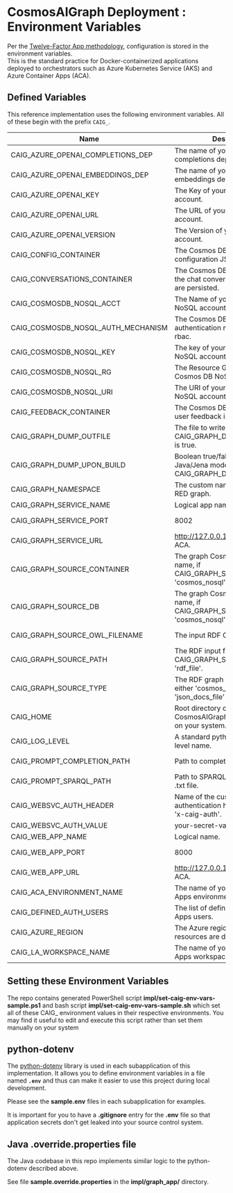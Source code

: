 # CosmosAIGraph Deployment : Environment Variables

Per the [Twelve-Factor App methodology](https://12factor.net/config),
configuration is stored in the environment variables.  
This is the standard practice for Docker-containerized applications deployed to orchestrators
such as Azure Kubernetes Service (AKS) and Azure Container Apps (ACA).

## Defined Variables

This reference implementation uses the following environment variables.
All of these begin with the prefix `CAIG_`.

| Name | Description | Where Used |
| --------------------------------- | --------------------------------- | ---------- |
| CAIG_AZURE_OPENAI_COMPLETIONS_DEP | The name of your Azure OpenAI completions deployment.   | WEB RUNTIME |
| CAIG_AZURE_OPENAI_EMBEDDINGS_DEP | The name of your Azure OpenAI embeddings deployment.   | WEB RUNTIME |
| CAIG_AZURE_OPENAI_KEY | The Key of your Azure OpenAI account.   | WEB RUNTIME |
| CAIG_AZURE_OPENAI_URL | The URL of your Azure OpenAI account.   | WEB RUNTIME |
| CAIG_AZURE_OPENAI_VERSION | The Version of your Azure OpenAI account.   | WEB RUNTIME |
| CAIG_CONFIG_CONTAINER | The Cosmos DB container for configuration JSON values.   | RUNTIME |
| CAIG_CONVERSATIONS_CONTAINER | The Cosmos DB container where the chat conversations and history are persisted.   | WEB RUNTIME |
| CAIG_COSMOSDB_NOSQL_ACCT | The Name of your Cosmos DB NoSQL account.   | RUNTIME |
| CAIG_COSMOSDB_NOSQL_AUTH_MECHANISM | The Cosmos DB NoSQL authentication mechanism; key or rbac.   | RUNTIME |
| CAIG_COSMOSDB_NOSQL_KEY | The key of your Cosmos DB NoSQL account.   | RUNTIME |
| CAIG_COSMOSDB_NOSQL_RG | The Resource Group of your Cosmos DB NoSQL account.   | DEV ENV |
| CAIG_COSMOSDB_NOSQL_URI | The URI of your Cosmos DB NoSQL account.   | RUNTIME |
| CAIG_FEEDBACK_CONTAINER | The Cosmos DB container where user feedback is persisted.   | WEB RUNTIME |
| CAIG_GRAPH_DUMP_OUTFILE | The file to write to if CAIG_GRAPH_DUMP_UPON_BUILD is true.   | GRAPH RUNTIME |
| CAIG_GRAPH_DUMP_UPON_BUILD | Boolean true/false to dump the Java/Jena model to CAIG_GRAPH_DUMP_OUTFILE.   | GRAPH RUNTIME |
| CAIG_GRAPH_NAMESPACE | The custom namespace for the RED graph.   | GRAPH RUNTIME |
| CAIG_GRAPH_SERVICE_NAME | Logical app name.   | DEV ENV |
| CAIG_GRAPH_SERVICE_PORT | 8002   | WEB RUNTIME |
| CAIG_GRAPH_SERVICE_URL | http://127.0.0.1 or determined by ACA.   | WEB RUNTIME |
| CAIG_GRAPH_SOURCE_CONTAINER | The graph Cosmos DB container name, if CAIG_GRAPH_SOURCE_TYPE is 'cosmos_nosql'.   | GRAPH RUNTIME |
| CAIG_GRAPH_SOURCE_DB | The graph Cosmos DB database name, if CAIG_GRAPH_SOURCE_TYPE is 'cosmos_nosql'.   | GRAPH RUNTIME |
| CAIG_GRAPH_SOURCE_OWL_FILENAME | The input RDF OWL ontology file.   | GRAPH RUNTIME |
| CAIG_GRAPH_SOURCE_PATH | The RDF input file or folder, if CAIG_GRAPH_SOURCE_TYPE is 'rdf_file'.   | GRAPH RUNTIME |
| CAIG_GRAPH_SOURCE_TYPE | The RDF graph data source type, either 'cosmos_nosql', or 'json_docs_file' or 'rdf_file'.   | GRAPH RUNTIME |
| CAIG_HOME | Root directory of the CosmosAIGraph GitHub repository on your system.   | DEV ENV |
| CAIG_LOG_LEVEL | A standard python or java logging level name.   | RUNTIME |
| CAIG_PROMPT_COMPLETION_PATH | Path to completion prompt .txt file.  | WEB RUNTIME |
| CAIG_PROMPT_SPARQL_PATH | Path to SPARQL generation prompt .txt file.  | WEB RUNTIME |
| CAIG_WEBSVC_AUTH_HEADER | Name of the custom HTTP authentication header; defaults to 'x-caig-auth'.   | RUNTIME |
| CAIG_WEBSVC_AUTH_VALUE | your-secret-value   | RUNTIME |
| CAIG_WEB_APP_NAME | Logical name.   | DEV ENV |
| CAIG_WEB_APP_PORT | 8000   | WEB RUNTIME |
| CAIG_WEB_APP_URL | http://127.0.0.1 or determined by ACA.   | WEB RUNTIME |
| CAIG_ACA_ENVIRONMENT_NAME |  The name of your Azure Container Apps environment.   | DEPLOYMENT |
| CAIG_DEFINED_AUTH_USERS |  The list of defined Azure Container Apps users.   | DEPLOYMENT |
| CAIG_AZURE_REGION |  The Azure region where your resources are deployed.   | DEPLOYMENT |
| CAIG_LA_WORKSPACE_NAME |  The name of your Azure Logic Apps workspace.   | DEPLOYMENT |

## Setting these Environment Variables

The repo contains generated PowerShell script **impl/set-caig-env-vars-sample.ps1** and bash script **impl/set-caig-env-vars-sample.sh**
which set all of these CAIG_ environment values in their respective environments.
You may find it useful to edit and execute this script rather than set them manually on your system


## python-dotenv

The [python-dotenv](https://pypi.org/project/python-dotenv/) library is used
in each subapplication of this implementation.
It allows you to define environment variables in a file named **`.env`**
and thus can make it easier to use this project during local development.

Please see the **sample.env** files in each subapplication for examples.

It is important for you to have a **.gitignore** entry for the **.env** file
so that application secrets don't get leaked into your source control system.


## Java .override.properties file

The Java codebase in this repo implements similar logic to the python-dotenv described above.

See file **sample.override.properties** in the **impl/graph_app/** directory.

